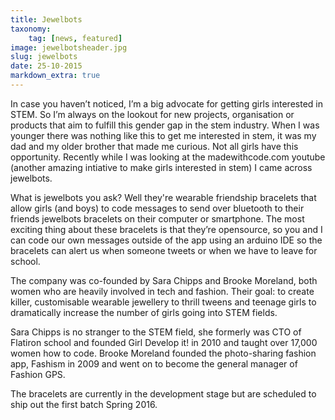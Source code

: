 ```yaml
---
title: Jewelbots
taxonomy:
    tag: [news, featured]
image: jewelbotsheader.jpg
slug: jewelbots
date: 25-10-2015
markdown_extra: true
---
```


In case you haven’t noticed, I’m a big advocate for getting girls interested in STEM. So I’m always on the lookout for new projects, organisation or products that aim to fulfill this gender gap in the stem industry. When I was younger there was nothing like this to get me interested in stem, it was my dad and my older brother that made me curious. Not all girls have this opportunity. Recently while I was looking at the madewithcode.com youtube (another amazing intiative to make girls interested in stem) I came across jewelbots.

What is jewelbots you ask? Well they're wearable friendship bracelets that allow girls (and boys) to code messages to send over bluetooth to their friends jewelbots bracelets on their computer or smartphone. The most exciting thing about these bracelets is that they’re opensource, so you and I can code our own messages outside of the app using an arduino IDE so the bracelets can alert us when someone tweets or when we have to leave for school.

The company was co-founded by Sara Chipps and Brooke Moreland, both women who are heavily involved in tech and fashion. Their goal: to create killer, customisable wearable jewellery to thrill tweens and teenage girls to dramatically increase the number of girls going into STEM fields. 

Sara Chipps is no stranger to the STEM field, she formerly was CTO of Flatiron school and founded Girl Develop it! in 2010 and taught over 17,000 women how to code. Brooke Moreland founded the photo-sharing fashion app, Fashism in 2009 and went on to become the general manager of Fashion GPS.

The bracelets are currently in the development stage but are scheduled to ship out the first batch Spring 2016.